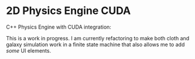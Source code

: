 2D Physics Engine CUDA
======================

C++ Physics Engine with CUDA integration:

This is a work in progress. I am currently refactoring to make both cloth and galaxy simulation work in a finite state machine
that also allows me to add *some* UI elements.

